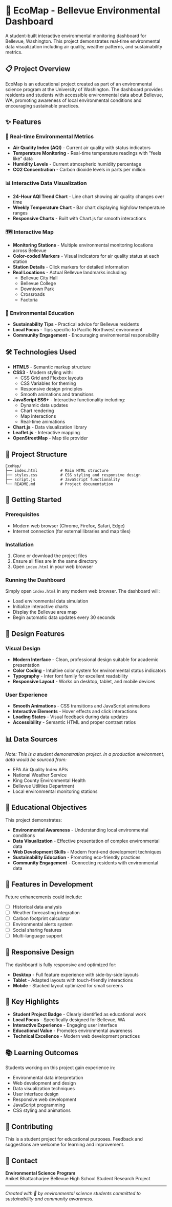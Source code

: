 # 🌱 EcoMap - Bellevue Environmental Dashboard

A student-built interactive environmental monitoring dashboard for Bellevue, Washington. This project demonstrates real-time environmental data visualization including air quality, weather patterns, and sustainability metrics.

## 📋 Project Overview

EcoMap is an educational project created as part of an environmental science program at the University of Washington. The dashboard provides residents and students with accessible environmental data about Bellevue, WA, promoting awareness of local environmental conditions and encouraging sustainable practices.

## ✨ Features

### 🎯 Real-time Environmental Metrics
- **Air Quality Index (AQI)** - Current air quality with status indicators
- **Temperature Monitoring** - Real-time temperature readings with "feels like" data
- **Humidity Levels** - Current atmospheric humidity percentage
- **CO2 Concentration** - Carbon dioxide levels in parts per million

### 📊 Interactive Data Visualization
- **24-Hour AQI Trend Chart** - Line chart showing air quality changes over time
- **Weekly Temperature Chart** - Bar chart displaying high/low temperature ranges
- **Responsive Charts** - Built with Chart.js for smooth interactions

### 🗺️ Interactive Map
- **Monitoring Stations** - Multiple environmental monitoring locations across Bellevue
- **Color-coded Markers** - Visual indicators for air quality status at each station
- **Station Details** - Click markers for detailed information
- **Real Locations** - Actual Bellevue landmarks including:
  - Bellevue City Hall
  - Bellevue College
  - Downtown Park
  - Crossroads
  - Factoria

### 🌿 Environmental Education
- **Sustainability Tips** - Practical advice for Bellevue residents
- **Local Focus** - Tips specific to Pacific Northwest environment
- **Community Engagement** - Encouraging environmental responsibility

## 🛠️ Technologies Used

- **HTML5** - Semantic markup structure
- **CSS3** - Modern styling with:
  - CSS Grid and Flexbox layouts
  - CSS Variables for theming
  - Responsive design principles
  - Smooth animations and transitions
- **JavaScript ES6+** - Interactive functionality including:
  - Dynamic data updates
  - Chart rendering
  - Map interactions
  - Real-time animations
- **Chart.js** - Data visualization library
- **Leaflet.js** - Interactive mapping
- **OpenStreetMap** - Map tile provider

## 📁 Project Structure

```
EcoMap/
├── index.html          # Main HTML structure
├── styles.css          # CSS styling and responsive design
├── script.js           # JavaScript functionality
└── README.md           # Project documentation
```

## 🚀 Getting Started

### Prerequisites
- Modern web browser (Chrome, Firefox, Safari, Edge)
- Internet connection (for external libraries and map tiles)

### Installation
1. Clone or download the project files
2. Ensure all files are in the same directory
3. Open `index.html` in your web browser

### Running the Dashboard
Simply open `index.html` in any modern web browser. The dashboard will:
- Load environmental data simulation
- Initialize interactive charts
- Display the Bellevue area map
- Begin automatic data updates every 30 seconds

## 🎨 Design Features

### Visual Design
- **Modern Interface** - Clean, professional design suitable for academic presentation
- **Color Coding** - Intuitive color system for environmental status indicators
- **Typography** - Inter font family for excellent readability
- **Responsive Layout** - Works on desktop, tablet, and mobile devices

### User Experience
- **Smooth Animations** - CSS transitions and JavaScript animations
- **Interactive Elements** - Hover effects and click interactions
- **Loading States** - Visual feedback during data updates
- **Accessibility** - Semantic HTML and proper contrast ratios

## 📊 Data Sources

*Note: This is a student demonstration project. In a production environment, data would be sourced from:*

- EPA Air Quality Index APIs
- National Weather Service
- King County Environmental Health
- Bellevue Utilities Department
- Local environmental monitoring stations

## 🎯 Educational Objectives

This project demonstrates:
- **Environmental Awareness** - Understanding local environmental conditions
- **Data Visualization** - Effective presentation of complex environmental data
- **Web Development Skills** - Modern front-end development techniques
- **Sustainability Education** - Promoting eco-friendly practices
- **Community Engagement** - Connecting residents with environmental data

## 🔄 Features in Development

Future enhancements could include:
- [ ] Historical data analysis
- [ ] Weather forecasting integration
- [ ] Carbon footprint calculator
- [ ] Environmental alerts system
- [ ] Social sharing features
- [ ] Multi-language support

## 📱 Responsive Design

The dashboard is fully responsive and optimized for:
- **Desktop** - Full feature experience with side-by-side layouts
- **Tablet** - Adapted layouts with touch-friendly interactions
- **Mobile** - Stacked layout optimized for small screens

## 🌟 Key Highlights

- **Student Project Badge** - Clearly identified as educational work
- **Local Focus** - Specifically designed for Bellevue, WA
- **Interactive Experience** - Engaging user interface
- **Educational Value** - Promotes environmental awareness
- **Technical Excellence** - Modern web development practices

## 📚 Learning Outcomes

Students working on this project gain experience in:
- Environmental data interpretation
- Web development and design
- Data visualization techniques
- User interface design
- Responsive web development
- JavaScript programming
- CSS styling and animations

## 🤝 Contributing

This is a student project for educational purposes. Feedback and suggestions are welcome for learning and improvement.

## 📧 Contact

**Environmental Science Program**  
Aniket Bhattacharjee
Bellevue High School 
Student Research Project

---

*Created with 🌱 by environmental science students committed to sustainability and community awareness.*


